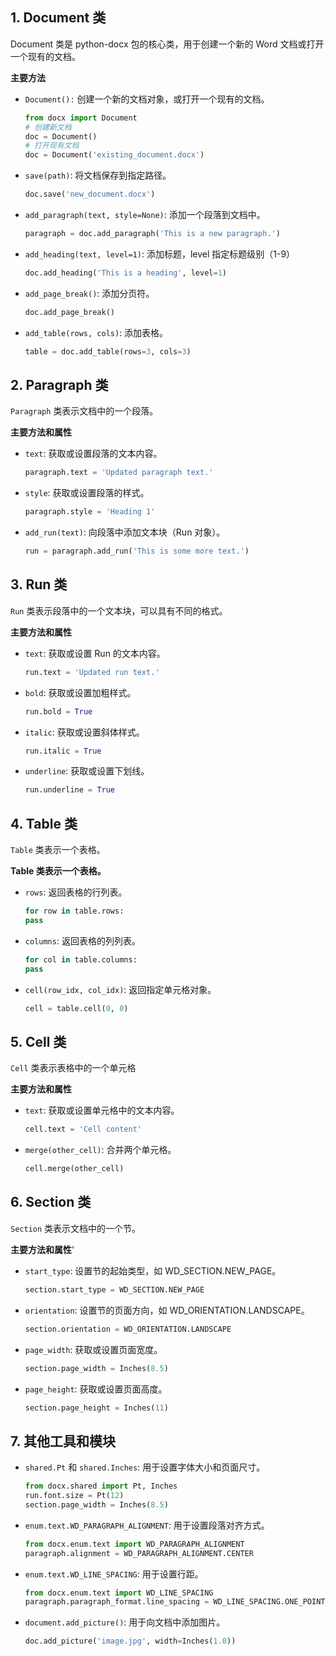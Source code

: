 ## 1. Document 类
Document 类是 python-docx 包的核心类，用于创建一个新的 Word 文档或打开一个现有的文档。

**主要方法**

- `Document():` 创建一个新的文档对象，或打开一个现有的文档。
    ```py
    from docx import Document
    # 创建新文档
    doc = Document()
    # 打开现有文档
    doc = Document('existing_document.docx')
    ```

- `save(path)`: 将文档保存到指定路径。
    ```py
    doc.save('new_document.docx')
    ```

- `add_paragraph(text, style=None)`: 添加一个段落到文档中。
    ```py
    paragraph = doc.add_paragraph('This is a new paragraph.')

    ```
- `add_heading(text, level=1)`: 添加标题，level 指定标题级别（1-9）
    ```py
    doc.add_heading('This is a heading', level=1)
    ```
- `add_page_break()`: 添加分页符。
    ```py
    doc.add_page_break()
    ```
- `add_table(rows, cols)`: 添加表格。
    ```py
    table = doc.add_table(rows=3, cols=3)
    ```

## 2. Paragraph 类

`Paragraph` 类表示文档中的一个段落。

**主要方法和属性**

- `text`: 获取或设置段落的文本内容。
    ```py
    paragraph.text = 'Updated paragraph text.'
    ```

- `style`: 获取或设置段落的样式。
    ```py
    paragraph.style = 'Heading 1'
    ```
- `add_run(text)`: 向段落中添加文本块（Run 对象）。
    ```py
    run = paragraph.add_run('This is some more text.')
    ```

## 3. Run 类
`Run` 类表示段落中的一个文本块，可以具有不同的格式。

**主要方法和属性**

- `text`: 获取或设置 Run 的文本内容。
    ```py
    run.text = 'Updated run text.'
    ```
- `bold`: 获取或设置加粗样式。
    ```py
    run.bold = True
    ```
- `italic`: 获取或设置斜体样式。
    ```py
    run.italic = True
    ```
- `underline`: 获取或设置下划线。
    ```py
    run.underline = True
    ```

## 4. Table 类

`Table` 类表示一个表格。

**Table 类表示一个表格。**

- `rows`: 返回表格的行列表。
    ```py
    for row in table.rows:
    pass
    ```
- `columns`: 返回表格的列列表。
    ```py
    for col in table.columns:
    pass
    ```
- `cell(row_idx, col_idx)`: 返回指定单元格对象。
    ```py
    cell = table.cell(0, 0)
    ```

## 5. Cell 类

`Cell` 类表示表格中的一个单元格

**主要方法和属性**

- `text`: 获取或设置单元格中的文本内容。
    ```py
    cell.text = 'Cell content'
    ```
- `merge(other_cell)`: 合并两个单元格。
    ```py
    cell.merge(other_cell)
    ```

## 6. Section 类

`Section` 类表示文档中的一个节。

**主要方法和属性**'

- `start_type`: 设置节的起始类型，如 WD_SECTION.NEW_PAGE。
    ```py
    section.start_type = WD_SECTION.NEW_PAGE
    ```
- `orientation`: 设置节的页面方向，如 WD_ORIENTATION.LANDSCAPE。
    ```py
    section.orientation = WD_ORIENTATION.LANDSCAPE
    ```
- `page_width`: 获取或设置页面宽度。
    ```py
    section.page_width = Inches(8.5)
    ```
- `page_height`: 获取或设置页面高度。
    ```py
    section.page_height = Inches(11)
    ```

## 7. 其他工具和模块

- `shared.Pt` 和 `shared.Inches`: 用于设置字体大小和页面尺寸。
    ```py
    from docx.shared import Pt, Inches
    run.font.size = Pt(12)
    section.page_width = Inches(8.5)
    ```
- `enum.text.WD_PARAGRAPH_ALIGNMENT`: 用于设置段落对齐方式。
    ```py
    from docx.enum.text import WD_PARAGRAPH_ALIGNMENT
    paragraph.alignment = WD_PARAGRAPH_ALIGNMENT.CENTER
    ```
- `enum.text.WD_LINE_SPACING`: 用于设置行距。
    ```py
    from docx.enum.text import WD_LINE_SPACING
    paragraph.paragraph_format.line_spacing = WD_LINE_SPACING.ONE_POINT_FIVE
    ```
- `document.add_picture()`: 用于向文档中添加图片。
    ```py
    doc.add_picture('image.jpg', width=Inches(1.0))
    ```